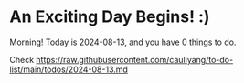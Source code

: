 # An Exciting Day Begins! :)

Morning! Today is 2024-08-13, and you have 0 things to do.

Check https://raw.githubusercontent.com/cauliyang/to-do-list/main/todos/2024-08-13.md
